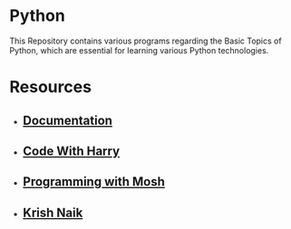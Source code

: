 # Python
This Repository contains various programs regarding the Basic Topics of Python, which are essential for learning various Python technologies.
# Resources

 - ## [Documentation](https://www.python.org/)
 - ## [Code With Harry](https://www.youtube.com/watch?v=gfDE2a7MKjA&pp=ygUWQ29kZSB3aXRoIEhhcnJ5IFB5dGhvbg%3D%3D)
 - ## [Programming with Mosh](https://www.youtube.com/watch?v=_uQrJ0TkZlc&pp=ygUSUHl0aG9uIEZ1bGwgQ291cnNl)
 - ## [Krish Naik](https://youtube.com/playlist?list=PLZoTAELRMXVNUL99R4bDlVYsncUNvwUBB)
